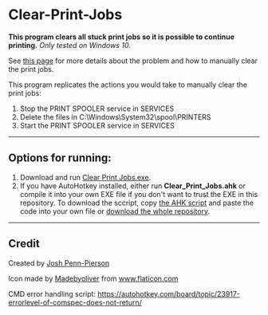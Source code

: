 # Clear-Print-Jobs

**This program clears all stuck print jobs so it is possible to continue printing.**
*Only tested on Windows 10.*

See [this page](https://support.hp.com/us-en/document/c02205477) for more details about the problem and how to manually clear the print jobs.

This program replicates the actions you would take to manually clear the print jobs:
1) Stop the PRINT SPOOLER service in SERVICES
2) Delete the files in C:\Windows\System32\spool\PRINTERS
3) Start the PRINT SPOOLER service in SERVICES

---

Options for running:
-

1. Download and run [Clear Print Jobs.exe](https://github.com/BflySamurai/Clear-Print-Jobs/raw/master/Clear%20Print%20Jobs.exe).
2. If you have AutoHotkey installed, either run **Clear_Print_Jobs.ahk** or compile it into your own EXE file if you don't want to trust the EXE in this repository. To download the sccript, copy [the AHK script](thehttps://github.com/BflySamurai/Clear-Print-Jobs/blob/master/Clear%20Print%20Jobs.ahk) and paste the code into your own file or [download the whole repository](https://github.com/BflySamurai/Clear-Print-Jobs/archive/master.zip).

---

Credit
-

Created by [Josh Penn-Pierson](http://pennpierson.com)

Icon made by [Madebyoliver](http://www.flaticon.com/authors/madebyoliver) from www.flaticon.com

CMD error handling script: https://autohotkey.com/board/topic/23917-errorlevel-of-comspec-does-not-return/